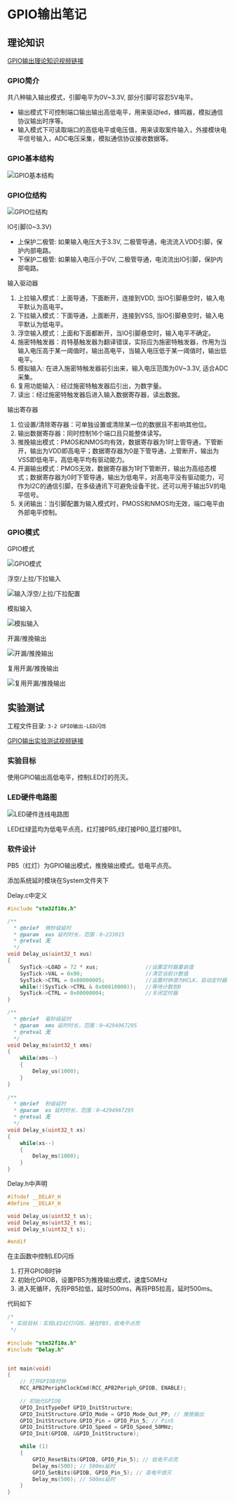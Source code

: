 # GPIO输出笔记

## 理论知识

[GPIO输出理论知识视频链接](https://www.bilibili.com/video/BV1th411z7sn?spm_id_from=333.788.videopod.episodes&vd_source=82fdaa13f57d339420a33b8e98a53858&p=5)

### GPIO简介

共八种输入输出模式，引脚电平为0V~3.3V, 部分引脚可容忍5V电平。

- 输出模式下可控制端口输出输出高低电平，用来驱动led，蜂鸣器，模拟通信协议输出时序等。
- 输入模式下可读取端口的高低电平或电压值，用来读取案件输入，外接模块电平信号输入，ADC电压采集，模拟通信协议接收数据等。
### GPIO基本结构

![GPIO基本结构](https://raw.githubusercontent.com/See-YouL/PicGoFhotos/master/20250415221259703.png)

### GPIO位结构

![GPIO位结构](https://raw.githubusercontent.com/See-YouL/PicGoFhotos/master/20250415221528161.png)

IO引脚(0~3.3V)

- 上保护二极管: 如果输入电压大于3.3V, 二极管导通，电流流入VDD引脚，保护内部电路。
- 下保护二极管: 如果输入电压小于0V, 二极管导通，电流流出IO引脚，保护内部电路。

输入驱动器

1. 上拉输入模式：上面导通，下面断开，连接到VDD, 当IO引脚悬空时，输入电平默认为高电平。
2. 下拉输入模式：下面导通，上面断开，连接到VSS, 当IO引脚悬空时，输入电平默认为低电平。
3. 浮空输入模式：上面和下面都断开，当IO引脚悬空时，输入电平不确定。
4. 施密特触发器：肖特基触发器为翻译错误，实际应为施密特触发器，作用为当输入电压高于某一阈值时，输出高电平，当输入电压低于某一阈值时，输出低电平。
5. 模拟输入: 在进入施密特触发器前引出来，输入电压范围为0V~3.3V, 适合ADC采集。
6. 复用功能输入：经过施密特触发器后引出，为数字量。
7. 读出：经过施密特触发器后进入输入数据寄存器，读出数据。

输出寄存器

1. 位设置/清除寄存器：可单独设置或清除某一位的数据且不影响其他位。
2. 输出数据寄存器：同时控制16个端口且只能整体读写。
3. 推挽输出模式：PMOS和NMOS均有效，数据寄存器为1时上管导通，下管断开，输出为VDD即高电平；数据寄存器为0是下管导通，上管断开，输出为VSS即低电平，高低电平均有驱动能力。
4. 开漏输出模式：PMOS无效，数据寄存器为1时下管断开，输出为高组态模式；数据寄存器为0时下管导通，输出为低电平，对高电平没有驱动能力，可作为I2C的通信引脚，在多级通讯下可避免设备干扰，还可以用于输出5V的电平信号。
5. 关闭输出：当引脚配置为输入模式时，PMOSS和NMOS均无效，端口电平由外部电平控制。

### GPIO模式

GPIO模式

![GPIO模式](https://raw.githubusercontent.com/See-YouL/PicGoFhotos/master/20250415233712806.png)

浮空/上拉/下拉输入

![输入浮空/上拉/下拉配置](https://raw.githubusercontent.com/See-YouL/PicGoFhotos/master/20250415233836743.png)

模拟输入

![模拟输入](https://raw.githubusercontent.com/See-YouL/PicGoFhotos/master/20250415234242718.png)

开漏/推挽输出

![开漏/推挽输出](https://raw.githubusercontent.com/See-YouL/PicGoFhotos/master/20250415234345490.png)

复用开漏/推挽输出

![复用开漏/推挽输出](https://raw.githubusercontent.com/See-YouL/PicGoFhotos/master/20250415234440037.png)

## 实验测试

工程文件目录: `3-2 GPIO输出-LED闪烁`

[GPIO输出实验测试视频链接](https://www.bilibili.com/video/BV1th411z7sn?spm_id_from=333.788.videopod.episodes&vd_source=82fdaa13f57d339420a33b8e98a53858&p=6)

### 实验目标

使用GPIO输出高低电平，控制LED灯的亮灭。

### LED硬件电路图

![LED硬件连线电路图](https://raw.githubusercontent.com/See-YouL/PicGoFhotos/master/20250415235324570.png)

LED红绿蓝均为低电平点亮，红灯接PB5,绿灯接PB0,蓝灯接PB1。

### 软件设计

PB5（红灯）为GPIO输出模式，推挽输出模式。低电平点亮。

添加系统延时模块在System文件夹下

Delay.c中定义

```c
#include "stm32f10x.h"

/**
  * @brief  微秒级延时
  * @param  xus 延时时长，范围：0~233015
  * @retval 无
  */
void Delay_us(uint32_t xus)
{
	SysTick->LOAD = 72 * xus;				//设置定时器重装值
	SysTick->VAL = 0x00;					//清空当前计数值
	SysTick->CTRL = 0x00000005;				//设置时钟源为HCLK，启动定时器
	while(!(SysTick->CTRL & 0x00010000));	//等待计数到0
	SysTick->CTRL = 0x00000004;				//关闭定时器
}

/**
  * @brief  毫秒级延时
  * @param  xms 延时时长，范围：0~4294967295
  * @retval 无
  */
void Delay_ms(uint32_t xms)
{
	while(xms--)
	{
		Delay_us(1000);
	}
}
 
/**
  * @brief  秒级延时
  * @param  xs 延时时长，范围：0~4294967295
  * @retval 无
  */
void Delay_s(uint32_t xs)
{
	while(xs--)
	{
		Delay_ms(1000);
	}
} 


```

Delay.h中声明

```c
#ifndef __DELAY_H
#define __DELAY_H

void Delay_us(uint32_t us);
void Delay_ms(uint32_t ms);
void Delay_s(uint32_t s);

#endif

```

在主函数中控制LED闪烁

1. 打开GPIOB时钟
2. 初始化GPIOB，设置PB5为推挽输出模式，速度50MHz
3. 进入死循环，先将PB5拉低，延时500ms，再将PB5拉高，延时500ms。

代码如下

```c
/*
 * 实验目标：实现LED红灯闪烁，接在PB5，低电平点亮
 */
 
#include "stm32f10x.h"
#include "Delay.h"


int main(void)
{
	// 打开GPIOB时钟
	RCC_APB2PeriphClockCmd(RCC_APB2Periph_GPIOB, ENABLE); 
	
	// 初始化GPIOB
	GPIO_InitTypeDef GPIO_InitStructure;
	GPIO_InitStructure.GPIO_Mode = GPIO_Mode_Out_PP; // 推挽输出
	GPIO_InitStructure.GPIO_Pin = GPIO_Pin_5; // Pin5
	GPIO_InitStructure.GPIO_Speed = GPIO_Speed_50MHz;
	GPIO_Init(GPIOB, &GPIO_InitStructure);

	while (1)
	{
		GPIO_ResetBits(GPIOB, GPIO_Pin_5); // 低电平点亮
		Delay_ms(500); // 500ms延时
		GPIO_SetBits(GPIOB, GPIO_Pin_5); // 高电平熄灭
		Delay_ms(500); // 500ms延时
	}
}

```
